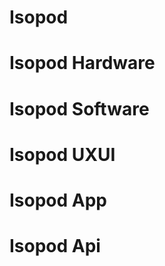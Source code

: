 # Isopod
<h1>Isopod Hardware</h1>
<h1>Isopod Software</h1>
<h1>Isopod UXUI</h1>
<h1>Isopod App</h1>
<h1>Isopod Api</h1>
